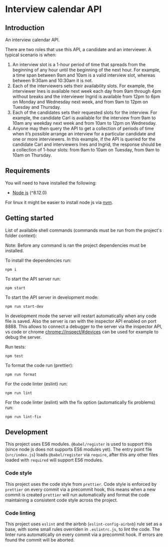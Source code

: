 # Interview calendar API

## Introduction

An interview calendar API.

There are two roles that use this API, a candidate and an interviewer.
A typical scenario is when:
1. An interview slot is a 1-hour period of time that spreads from the beginning of any hour until the beginning of the next hour.
For example, a time span between 9am and 10am is a valid interview slot, whereas between 9:30am and 10:30am it is not.
2. Each of the interviewers sets their availability slots.
For example, the interviewer Ines is available next week each day from 9am through 4pm without breaks and the interviewer Ingrid is available from 12pm to 6pm on Monday and Wednesday next week, and from 9am to 12pm on Tuesday and Thursday.
3. Each of the candidates sets their requested slots for the interview.
For example, the candidate Carl is available for the interview from 9am to 10am any weekday next week and from 10am to 12pm on Wednesday.
4. Anyone may then query the API to get a collection of periods of time when it’s possible arrange an interview for a particular candidate and one or more interviewers.
In this example, if the API is queried for the candidate Carl and interviewers Ines and Ingrid, the response should be a collection of 1-hour slots: from 9am to 10am on Tuesday, from 9am to 10am on Thursday.

## Requirements

You will need to have installed the following:

- [Node js](https://nodejs.org/en/) (^8.12.0)

For linux it might be easier to install node js via [nvm](https://github.com/creationix/nvm).

## Getting started

List of available shell commands (commands must be run from the project's folder context):

Note: Before any command is ran the project dependencies must be installed.

To install the dependencies run:
```
npm i
```

To start the API server run:
```
npm start
```

To start the API server in development mode:
```
npm run start-dev
```

In development mode the server will restart automatically when any code file is saved.
Also the server is ran with the inspector API enabled on port 8888.
This allows to connect a debugger to the server via the inspector API, vs code or chrome [chrome://inspect/#devices](chrome://inspect/#devices) can be used for example to debug the server.

Run tests:
```
npm test
```

To format the code run (prettier):
```
npm run format
```

For the code linter (eslint) run:
```
npm run lint
```

For the code linter (eslint) with the fix option (automatically fix problems) run:
```
npm run lint-fix
```

## Development

This project uses ES6 modules.
`@babel/register` is used to support this (since node js does not supports ES6 modules yet).
The entry point file (`src/index.js`) loads `@babel/register` via `require`, after this any other files loaded with `required` will support ES6 modules.

### Code style

This project uses the code style from `prettier`.
Code style is enforced by `prettier` on every commit via a precommit hook, this means when a new commit is created `prettier` will run automatically and format the code maintaining a consistent code style across the project.

### Code linting

This project uses `eslint` and the airbnb (`eslint-config-airbnb`) rule set as a base, with some small rules overriden in `.eslintrc.js`, to lint the code.
The linter runs automatically on every commit via a precommit hook. If errors are found the commit will be aborted.
